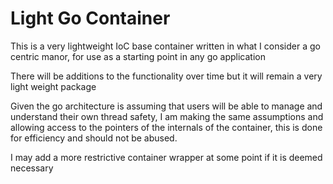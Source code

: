 # Light Go Container

This is a very lightweight IoC base container written in what I consider a go centric manor, for use as a starting point in any go application

There will be additions to the functionality over time but it will remain a very light weight package

Given the go architecture is assuming that users will be able to manage and understand their own thread safety, I am making the same assumptions and allowing access to the pointers of the internals of the container, this is done for efficiency and should not be abused.

I may add a more restrictive container wrapper at some point if it is deemed necessary